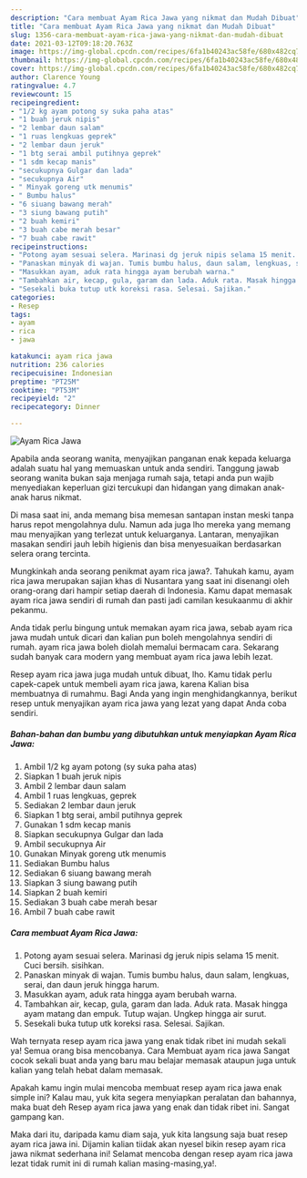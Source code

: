 ```yaml
---
description: "Cara membuat Ayam Rica Jawa yang nikmat dan Mudah Dibuat"
title: "Cara membuat Ayam Rica Jawa yang nikmat dan Mudah Dibuat"
slug: 1356-cara-membuat-ayam-rica-jawa-yang-nikmat-dan-mudah-dibuat
date: 2021-03-12T09:18:20.763Z
image: https://img-global.cpcdn.com/recipes/6fa1b40243ac58fe/680x482cq70/ayam-rica-jawa-foto-resep-utama.jpg
thumbnail: https://img-global.cpcdn.com/recipes/6fa1b40243ac58fe/680x482cq70/ayam-rica-jawa-foto-resep-utama.jpg
cover: https://img-global.cpcdn.com/recipes/6fa1b40243ac58fe/680x482cq70/ayam-rica-jawa-foto-resep-utama.jpg
author: Clarence Young
ratingvalue: 4.7
reviewcount: 15
recipeingredient:
- "1/2 kg ayam potong sy suka paha atas"
- "1 buah jeruk nipis"
- "2 lembar daun salam"
- "1 ruas lengkuas geprek"
- "2 lembar daun jeruk"
- "1 btg serai ambil putihnya geprek"
- "1 sdm kecap manis"
- "secukupnya Gulgar dan lada"
- "secukupnya Air"
- " Minyak goreng utk menumis"
- " Bumbu halus"
- "6 siuang bawang merah"
- "3 siung bawang putih"
- "2 buah kemiri"
- "3 buah cabe merah besar"
- "7 buah cabe rawit"
recipeinstructions:
- "Potong ayam sesuai selera. Marinasi dg jeruk nipis selama 15 menit. Cuci bersih. sisihkan."
- "Panaskan minyak di wajan. Tumis bumbu halus, daun salam, lengkuas, serai, dan daun jeruk hingga harum."
- "Masukkan ayam, aduk rata hingga ayam berubah warna."
- "Tambahkan air, kecap, gula, garam dan lada. Aduk rata. Masak hingga ayam matang dan empuk. Tutup wajan. Ungkep hingga air surut."
- "Sesekali buka tutup utk koreksi rasa. Selesai. Sajikan."
categories:
- Resep
tags:
- ayam
- rica
- jawa

katakunci: ayam rica jawa 
nutrition: 236 calories
recipecuisine: Indonesian
preptime: "PT25M"
cooktime: "PT53M"
recipeyield: "2"
recipecategory: Dinner

---
```



![Ayam Rica Jawa](https://img-global.cpcdn.com/recipes/6fa1b40243ac58fe/680x482cq70/ayam-rica-jawa-foto-resep-utama.jpg)

Apabila anda seorang wanita, menyajikan panganan enak kepada keluarga adalah suatu hal yang memuaskan untuk anda sendiri. Tanggung jawab seorang  wanita bukan saja menjaga rumah saja, tetapi anda pun wajib menyediakan keperluan gizi tercukupi dan hidangan yang dimakan anak-anak harus nikmat.

Di masa  saat ini, anda memang bisa memesan santapan instan meski tanpa harus repot mengolahnya dulu. Namun ada juga lho mereka yang memang mau menyajikan yang terlezat untuk keluarganya. Lantaran, menyajikan masakan sendiri jauh lebih higienis dan bisa menyesuaikan berdasarkan selera orang tercinta. 



Mungkinkah anda seorang penikmat ayam rica jawa?. Tahukah kamu, ayam rica jawa merupakan sajian khas di Nusantara yang saat ini disenangi oleh orang-orang dari hampir setiap daerah di Indonesia. Kamu dapat memasak ayam rica jawa sendiri di rumah dan pasti jadi camilan kesukaanmu di akhir pekanmu.

Anda tidak perlu bingung untuk memakan ayam rica jawa, sebab ayam rica jawa mudah untuk dicari dan kalian pun boleh mengolahnya sendiri di rumah. ayam rica jawa boleh diolah memalui bermacam cara. Sekarang sudah banyak cara modern yang membuat ayam rica jawa lebih lezat.

Resep ayam rica jawa juga mudah untuk dibuat, lho. Kamu tidak perlu capek-capek untuk membeli ayam rica jawa, karena Kalian bisa membuatnya di rumahmu. Bagi Anda yang ingin menghidangkannya, berikut resep untuk menyajikan ayam rica jawa yang lezat yang dapat Anda coba sendiri.

<!--inarticleads1-->

##### Bahan-bahan dan bumbu yang dibutuhkan untuk menyiapkan Ayam Rica Jawa:

1. Ambil 1/2 kg ayam potong (sy suka paha atas)
1. Siapkan 1 buah jeruk nipis
1. Ambil 2 lembar daun salam
1. Ambil 1 ruas lengkuas, geprek
1. Sediakan 2 lembar daun jeruk
1. Siapkan 1 btg serai, ambil putihnya geprek
1. Gunakan 1 sdm kecap manis
1. Siapkan secukupnya Gulgar dan lada
1. Ambil secukupnya Air
1. Gunakan  Minyak goreng utk menumis
1. Sediakan  Bumbu halus
1. Sediakan 6 siuang bawang merah
1. Siapkan 3 siung bawang putih
1. Siapkan 2 buah kemiri
1. Sediakan 3 buah cabe merah besar
1. Ambil 7 buah cabe rawit




<!--inarticleads2-->

##### Cara membuat Ayam Rica Jawa:

1. Potong ayam sesuai selera. Marinasi dg jeruk nipis selama 15 menit. Cuci bersih. sisihkan.
1. Panaskan minyak di wajan. Tumis bumbu halus, daun salam, lengkuas, serai, dan daun jeruk hingga harum.
1. Masukkan ayam, aduk rata hingga ayam berubah warna.
1. Tambahkan air, kecap, gula, garam dan lada. Aduk rata. Masak hingga ayam matang dan empuk. Tutup wajan. Ungkep hingga air surut.
1. Sesekali buka tutup utk koreksi rasa. Selesai. Sajikan.




Wah ternyata resep ayam rica jawa yang enak tidak ribet ini mudah sekali ya! Semua orang bisa mencobanya. Cara Membuat ayam rica jawa Sangat cocok sekali buat anda yang baru mau belajar memasak ataupun juga untuk kalian yang telah hebat dalam memasak.

Apakah kamu ingin mulai mencoba membuat resep ayam rica jawa enak simple ini? Kalau mau, yuk kita segera menyiapkan peralatan dan bahannya, maka buat deh Resep ayam rica jawa yang enak dan tidak ribet ini. Sangat gampang kan. 

Maka dari itu, daripada kamu diam saja, yuk kita langsung saja buat resep ayam rica jawa ini. Dijamin kalian tiidak akan nyesel bikin resep ayam rica jawa nikmat sederhana ini! Selamat mencoba dengan resep ayam rica jawa lezat tidak rumit ini di rumah kalian masing-masing,ya!.

